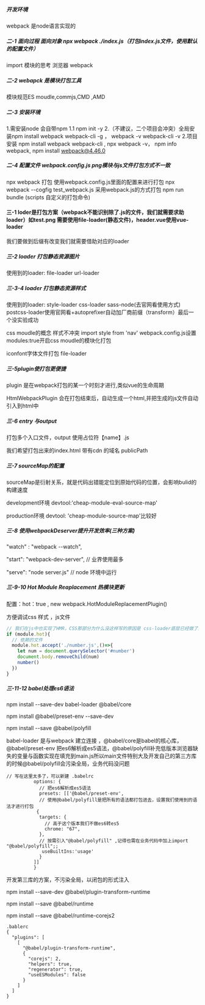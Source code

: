 ##### 开发环境

webpack 是node语言实现的

##### 二-1 面向过程 面向对象   npx webpack ./index.js（打包index.js文件，使用默认的配置文件）

import 模块的思考 浏览器  webpack

##### 二-2 webapck 是模块打包工具

模块规范ES moudle,commjs,CMD ,AMD

##### 二-3 安装环境

1.需安装node 会自带npm
1.1 npm init -y
2.（不建议，二个项目会冲突）全局安装npm install webpack webpack-cli -g ， webpack -v webpack-cli -v
2.项目安装 npm install webpack webpack-cli , npx webpack -v， npm info webpack, npm install webpack@4.46.0

##### 二-4 配置文件  webpack.config.js  png模块与js文件打包方式不一致

npx webpack 打包 使用webpack.config.js里面的配置来进行打包
npx webpack --cogfig test_webpack.js 采用webpack.js的方式打包
npm run bundle (scripts 自定义的打包命令)

#### 三-1 loder是打包方案（webpack不能识别除了.js的文件，我们就需要求助loader）如test.png 需要使用file-loader(静态文件)，header.vue使用vue-loader

我们要做到后缀有改变我们就需要借助对应的loader

##### 三-2 loader 打包静态资源图片

使用到的loader: file-loader url-loader

##### 三-3-4 loader 打包静态资源样式 

使用到的loader: style-loader css-loader sass-node(去官网看使用方式)  postcss-loader使用官网看+autoprefixer自动加厂商前缀（transform）最后一个没实验成功

css moudle的概念 样式不冲突   import style from 'nav'   webpack.config.js设置 modules:true开启css moudle的模块化打包

iconfont字体文件打包 file-loader

##### 三-5plugin使打包更便捷

plugin 是在webpack打包的某一个时刻才进行,类似vue的生命周期

HtmlWebpackPlugin 会在打包结束后，自动生成一个html,并把生成的js文件自动引入到html中

##### 三-6 entry 与output

打包多个入口文件，output 使用占位符【name】.js

我们希望打包出来的index.html 带有cdn 的域名 publicPath

##### 三-7 sourceMap的配置

sourceMap是衍射关系，就是代码出错能定位到原始代码的位置，会影响bulid的构建速度

development环境 devtool:'cheap-module-eval-source-map'

production环境 devtool: 'cheap-module-source-map'比较好

##### 三-8 使用webpackDeserver提升开发效率(三种方案)

"watch" : "webpack --watch",

  "start": "webpack-dev-server", // 业界使用最多

  "serve": "node server.js"  // node 环境中运行

##### 三-9-10 Hot Module Reaplacement 热模块更新

配置：hot：true   , new webpack.HotModuleReplacementPlugin()

方便调试css 样式  ，js文件

```js
// 我们在js中也实现了HMR，CSS那部分为什么没这样写的原因是 css-loader底层已经做了这样的处理，vue-loader也是做了这样的处理
if (module.hot){
  // 依赖的文件
  module.hot.accept('./number.js',()=>{
    let num = document.querySelector('#number')
    document.body.removeChild(num)
    number()
  })
}
```

##### 三-11-12 babel处理es6语法

npm install --save-dev babel-loader @babel/core

npm install @babel/preset-env --save-dev

npm install --save @babel/polyfill

babel-loader 是与webpack 建立连接  ，@babel/core是babel的核心库，@babel/preset-env 把es6解析成es5语法，@babel/polyfill补充低版本浏览器缺失的变量与函数实现在填充到main.js所以main文件特别大及开发自己的第三方库的时候@babel/polyfill会污染全局，业务代码没问题

```
// 写在这里太多了，可以新建 .babelrc
          options: {
            // 把es6解析成es5语法
            presets: [['@babel/preset-env',
            // 使用@babel/polyfill是把所有的语法都打包进去，设置我们使用到的语法才进行打包
           { 
            targets: {
              // 高于这个版本我们不做es6转es5
              chrome: "67",
            },
            // 按需引入"@babel/polyfill" ,记得也需在业务代码中加上import "@babel/polyfill";;
             useBuiltIns:'usage'
            }
          ]]
          }
```

开发第三库的方案，不污染全局，以闭包的形式注入

npm install --save-dev @babel/plugin-transform-runtime

npm install --save @babel/runtime

npm install --save @babel/runtime-corejs2

```
.bablerc
{
  "plugins": [
    [
      "@babel/plugin-transform-runtime",
      {
        "corejs": 2,
        "helpers": true,
        "regenerator": true,
        "useESModules": false
      }
    ]
  ]
}
```

